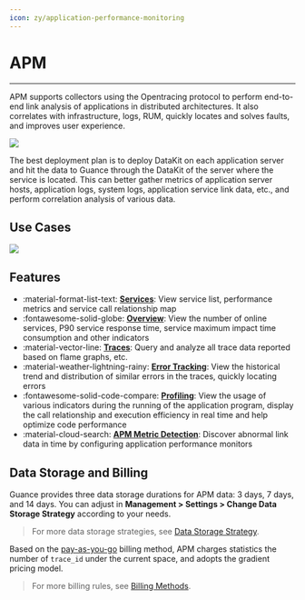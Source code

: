 ```yaml
---
icon: zy/application-performance-monitoring
---
```

# APM
---

APM supports collectors using the Opentracing protocol to perform end-to-end link analysis of applications in distributed architectures. It also correlates with infrastructure, logs, RUM, quickly locates and solves faults, and improves user experience.

![](img/1.apm-2.png)

The best deployment plan is to deploy DataKit on each application server and hit the data to Guance through the DataKit of the server where the service is located. This can better gather metrics of application server hosts, application logs, system logs, application service link data, etc., and perform correlation analysis of various data.

## Use Cases

![](img/apm-usecase.png)

## Features

<div class="grid cards" markdown>

- :material-format-list-text: **[Services](../scene/service-manag.md)**: View service list, performance metrics and service call relationship map
- :fontawesome-solid-globe: **[Overview](overview.md)**: View the number of online services, P90 service response time, service maximum impact time consumption and other indicators
- :material-vector-line: **[Traces](explorer.md)**: Query and analyze all trace data reported based on flame graphs, etc.
- :material-weather-lightning-rainy: **[Error Tracking](error.md)**: View the historical trend and distribution of similar errors in the traces, quickly locating errors
- :fontawesome-solid-code-compare: **[Profiling](profile.md)**: View the usage of various indicators during the running of the application program, display the call relationship and execution efficiency in real time and help optimize code performance
- :material-cloud-search: **[APM Metric Detection](../monitoring/monitor/application-performance-detection.md)**: Discover abnormal link data in time by configuring application performance monitors

</div>

## Data Storage and Billing

Guance provides three data storage durations for APM data: 3 days, 7 days, and 14 days. You can adjust in **Management > Settings > Change Data Storage Strategy** according to your needs.

> For more data storage strategies, see [Data Storage Strategy](../billing/billing-method/data-storage.md).


Based on the <u>pay-as-you-go</u> billing method, APM charges statistics the number of `trace_id` under the current space, and adopts the gradient pricing model.

> For more billing rules, see [Billing Methods](../billing/billing-method/index.md).
